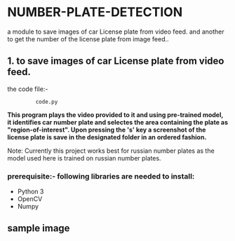 # NUMBER-PLATE-DETECTION
a module to save images of car License plate from video feed. and another to get the number of the license plate from image feed..


## 1. to save images of car License plate from video feed.

the code file:- 
             
             code.py
                  
                  
**This program plays the video provided to it and using pre-trained model, it identifies car number plate and selectes the area containing the plate as "region-of-interest". Upon pressing the 's' key a screenshot of the license plate is save in the designated folder in an ordered fashion.**

Note: Currently this project works best for russian number plates as the model used here is trained on russian number plates.


### prerequisite:- following libraries are needed to install:

* Python 3
* OpenCV
* Numpy

## sample image

<img src=""/>

